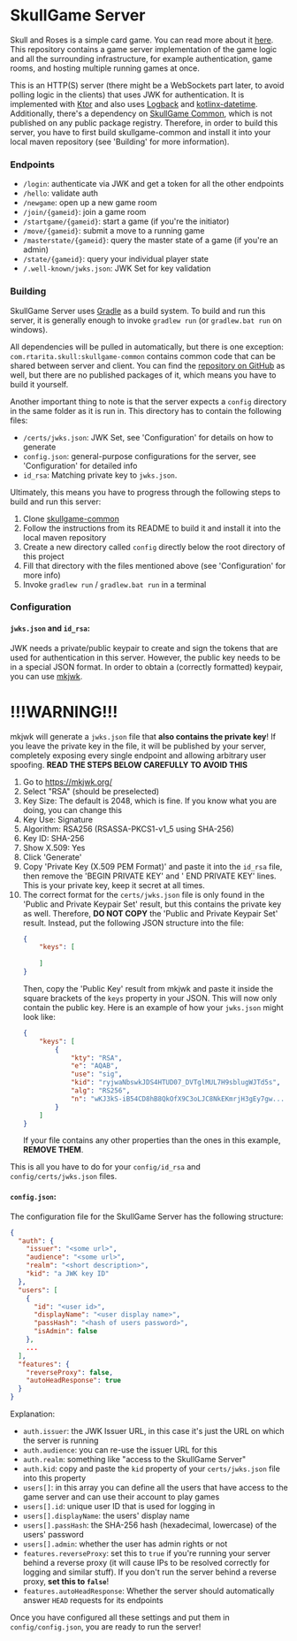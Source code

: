 # SkullGame Server

Skull and Roses is a simple card game. You can read more about
it [here](https://en.wikipedia.org/wiki/Skull_(card_game)). This repository contains a game server implementation of the
game logic and all the surrounding infrastructure, for example authentication, game rooms, and hosting multiple running
games at once.

This is an HTTP(S) server (there might be a WebSockets part later, to avoid polling logic in the clients) that uses JWK
for authentication. It is implemented with [Ktor](https://ktor.io/) and also uses [Logback](https://logback.qos.ch/)
and [kotlinx-datetime](https://github.com/Kotlin/kotlinx-datetime). Additionally, there's a dependency
on [SkullGame Common](https://github.com/RaphaelTarita/skullgame-common), which is not published on any public package
registry. Therefore, in order to build this server, you have to first build skullgame-common and install it into your
local maven repository (see 'Building' for more information).

### Endpoints

- `/login`: authenticate via JWK and get a token for all the other endpoints
- `/hello`: validate auth
- `/newgame`: open up a new game room
- `/join/{gameid}`: join a game room
- `/startgame/{gameid}`: start a game (if you're the initiator)
- `/move/{gameid}`: submit a move to a running game
- `/masterstate/{gameid}`: query the master state of a game (if you're an admin)
- `/state/{gameid}`: query your individual player state
- `/.well-known/jwks.json`: JWK Set for key validation

### Building

SkullGame Server uses [Gradle](https://gradle.org/) as a build system. To build and run this server, it is generally
enough to invoke `gradlew run` (or `gradlew.bat run` on windows).

All dependencies will be pulled in automatically, but
there is one exception: `com.rtarita.skull:skullgame-common` contains common code that can be shared between server and
client. You can find the [repository on GitHub](https://github.com/RaphaelTarita/skullgame-common) as well, but there
are no published packages of it, which means you have to build it yourself.

Another important thing to note is that the server expects a `config` directory in the same folder as it is run in. This
directory has to contain the following files:

- `/certs/jwks.json`: JWK Set, see 'Configuration' for details on how to generate
- `config.json`: general-purpose configurations for the server, see 'Configuration' for detailed info
- `id_rsa`: Matching private key to `jwks.json`.

Ultimately, this means you have to progress through the following steps to build and run this server:

1. Clone [skullgame-common](https://github.com/RaphaelTarita/skullgame-common)
2. Follow the instructions from its README to build it and install it into the local maven repository
3. Create a new directory called `config` directly below the root directory of this project
4. Fill that directory with the files mentioned above (see 'Configuration' for more info)
5. Invoke `gradlew run` / `gradlew.bat run` in a terminal

### Configuration

#### `jwks.json` and `id_rsa`:

JWK needs a private/public keypair to create and sign the tokens that are used for authentication in this server.
However, the public key needs to be in a special JSON format. In order to obtain a (correctly formatted) keypair, you
can use [mkjwk](https://mkjwk.org/).

# !!!WARNING!!!

mkjwk will generate a `jwks.json` file that **also contains the private key**! If you leave the
private key in the file, it will be published by your server, completely exposing every single endpoint and allowing
arbitrary user spoofing. **READ THE STEPS BELOW CAREFULLY TO AVOID THIS**

1. Go to https://mkjwk.org/
2. Select "RSA" (should be preselected)
3. Key Size: The default is 2048, which is fine. If you know what you are doing, you can change this
4. Key Use: Signature
5. Algorithm: RSA256 (RSASSA-PKCS1-v1_5 using SHA-256)
6. Key ID: SHA-256
7. Show X.509: Yes
8. Click 'Generate'
9. Copy 'Private Key (X.509 PEM Format)' and paste it into the `id_rsa` file, then remove the 'BEGIN PRIVATE KEY' and '
   END PRIVATE KEY' lines. This is your private key, keep it secret at all times.
10. The correct format for the `certs/jwks.json` file is only found in the 'Public and Private Keypair Set' result, but
    this contains the private key as well. Therefore, **DO NOT COPY** the 'Public and Private Keypair Set' result.
    Instead, put the following JSON structure into the file:
    ```json
    {
        "keys": [
            
        ]
    }
    ```
    Then, copy the 'Public Key' result from mkjwk and paste it inside the square brackets of the `keys` property in your
    JSON. This will now only contain the public key. Here is an example of how your `jwks.json` might look like:
    ```json
    {
        "keys": [
            {
                "kty": "RSA",
                "e": "AQAB",
                "use": "sig",
                "kid": "ryjwaNbswkJDS4HTUD07_DVTglMUL7H9sblugWJTd5s",
                "alg": "RS256",
                "n": "wKJ3kS-iB54CD8hB8QkOfX9C3oLJC8NkEKmrjH3gEy7gw... (and so on)"
            }
        ]
    }
    ```
    If your file contains any other properties than the ones in this example, **REMOVE THEM**.

This is all you have to do for your `config/id_rsa` and `config/certs/jwks.json` files.

#### `config.json`:

The configuration file for the SkullGame Server has the following structure:

```json
{
  "auth": {
    "issuer": "<some url>",
    "audience": "<some url>",
    "realm": "<short description>",
    "kid": "a JWK key ID"
  },
  "users": [
    {
      "id": "<user id>",
      "displayName": "<user display name>",
      "passHash": "<hash of users password>",
      "isAdmin": false
    },
    ...
  ],
  "features": {
    "reverseProxy": false,
    "autoHeadResponse": true
  }
}
```

Explanation:

- `auth.issuer`: the JWK Issuer URL, in this case it's just the URL on which the server is running
- `auth.audience`: you can re-use the issuer URL for this
- `auth.realm`: something like "access to the SkullGame Server"
- `auth.kid`: copy and paste the `kid` property of your `certs/jwks.json` file into this property
- `users[]`: in this array you can define all the users that have access to the game server and can use their account to
  play games
- `users[].id`: unique user ID that is used for logging in
- `users[].displayName`: the users' display name
- `users[].passHash`: the SHA-256 hash (hexadecimal, lowercase) of the users' password
- `users[].admin`: whether the user has admin rights or not
- `features.reverseProxy`: set this to `true` if you're running your server behind a reverse proxy (it will cause IPs to
  be resolved correctly for logging and similar stuff). If you don't run the server behind a reverse proxy, **set this
  to `false`**!
- `features.autoHeadResponse`: Whether the server should automatically answer `HEAD` requests for its endpoints

Once you have configured all these settings and put them in `config/config.json`, you are ready to run the server!